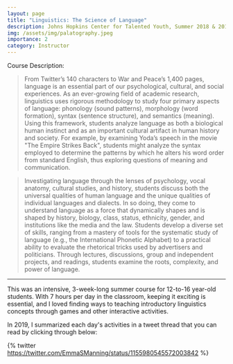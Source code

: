 ```yaml
---
layout: page
title: "Linguistics: The Science of Language"
description: Johns Hopkins Center for Talented Youth, Summer 2018 & 2019
img: /assets/img/palatography.jpeg
importance: 2
category: Instructor
---
```


Course Description:

>From Twitter’s 140 characters to War and Peace’s 1,400 pages, language is an essential part of our psychological, cultural, and social experiences. As an ever-growing field of academic research, linguistics uses rigorous methodology to study four primary aspects of language: phonology (sound patterns), morphology (word formation), syntax (sentence structure), and semantics (meaning). Using this framework, students analyze language as both a biological human instinct and as an important cultural artifact in human history and society. For example, by examining Yoda’s speech in the movie "The Empire Strikes Back", students might analyze the syntax employed to determine the patterns by which he alters his word order from standard English, thus exploring questions of meaning and communication.

>Investigating language through the lenses of psychology, vocal anatomy, cultural studies, and history, students discuss both the universal qualities of human language and the unique qualities of individual languages and dialects. In so doing, they come to understand language as a force that dynamically shapes and is shaped by history, biology, class, status, ethnicity, gender, and institutions like the media and the law. Students develop a diverse set of skills, ranging from a mastery of tools for the systematic study of language (e.g., the International Phonetic Alphabet) to a practical ability to evaluate the rhetorical tricks used by advertisers and politicians. Through lectures, discussions, group and independent projects, and readings, students examine the roots, complexity, and power of language.

---

This was an intensive, 3-week-long summer course for 12-to-16 year-old students. With 7 hours per day in the classroom, keeping it exciting is essential, and I loved finding ways to teaching introductory linguistics concepts through games and other interactive activities. 

In 2019, I summarized each day's activities in a tweet thread that you can read by clicking through below:

{% twitter https://twitter.com/EmmaSManning/status/1155980545572003842 %}